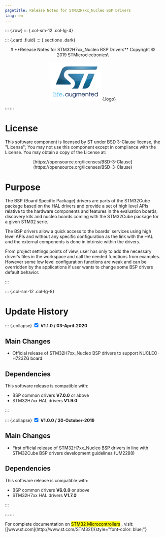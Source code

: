 ```yaml
---
pagetitle: Release Notes for STM32H7xx_Nucleo BSP Drivers
lang: en
---
```


::: {.row}
::: {.col-sm-12 .col-lg-4}

::: {.card .fluid}
::: {.sectione .dark}
<center>
# **Release Notes for STM32H7xx_Nucleo BSP Drivers**
Copyright &copy; 2019 STMicroelectronics\
    
[![ST logo](_htmresc/st_logo.png)](https://www.st.com){.logo}
</center>
:::
:::

# License

This software component is licensed by ST under BSD 3-Clause license, the "License"; You may not use this component except in 
compliance with the License. You may obtain a copy of the License at:
<center>
[https://opensource.org/licenses/BSD-3-Clause](https://opensource.org/licenses/BSD-3-Clause)
</center>

# Purpose

The BSP (Board Specific Package) drivers are parts of the STM32Cube package based on the HAL drivers and provide a set of high level APIs relative to the hardware components and features in the evaluation boards, discovery kits and nucleo boards coming with the STM32Cube package for a given STM32 serie.


The BSP drivers allow a quick access to the boards’ services using high level APIs and without any specific configuration as the link with the HAL and the external components is done in intrinsic within the drivers. 


From project settings points of view, user has only to add the necessary driver’s files in the workspace and call the needed functions from examples. However some low level configuration functions are weak and can be overridden by the applications if user wants to change some BSP drivers default behavior.

:::

::: {.col-sm-12 .col-lg-8}
# Update History

::: {.collapse}
<input type="checkbox" id="collapse-section2" checked aria-hidden="true">
<label for="collapse-section2" aria-hidden="true">__V1.1.0 / 03-April-2020__</label>
<div>			

## Main Changes

-	Official release of STM32H7xx_Nucleo BSP drivers to support NUCLEO-H723ZG board 

## Dependencies

This software release is compatible with:

-   BSP common drivers __V7.0.0__ or above
-   STM32H7xx HAL drivers __V1.9.0__

</div>
:::

::: {.collapse}
<input type="checkbox" id="collapse-section1" checked aria-hidden="true">
<label for="collapse-section1" aria-hidden="true">__V1.0.0 / 30-October-2019__</label>
<div>			

## Main Changes

-	First official release of STM32H7xx_Nucleo BSP drivers in line with STM32Cube BSP drivers development guidelines (UM2298)

## Dependencies

This software release is compatible with:

-   BSP common drivers __V6.0.0__ or above
-   STM32H7xx HAL drivers __V1.7.0__

</div>
:::

:::
:::

<footer class="sticky">
For complete documentation on <mark>STM32 Microcontrollers</mark> ,
visit: [[www.st.com](http://www.st.com/STM32)]{style="font-color: blue;"}
</footer>
